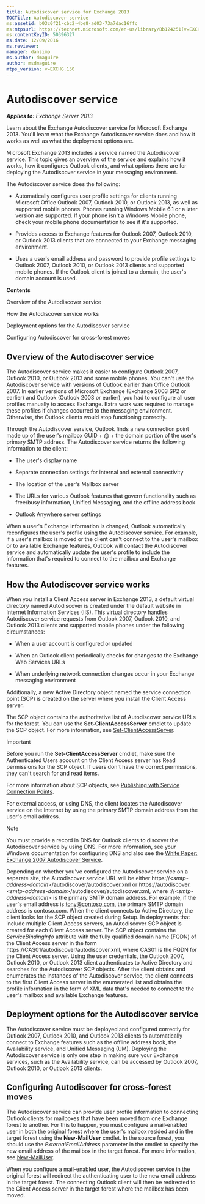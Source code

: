 ```yaml
---
title: Autodiscover service for Exchange 2013
TOCTitle: Autodiscover service
ms:assetid: b03c0f21-cbc2-4be8-ad03-73a7dac16ffc
ms:mtpsurl: https://technet.microsoft.com/en-us/library/Bb124251(v=EXCHG.150)
ms:contentKeyID: 50396327
ms.date: 12/09/2016
ms.reviewer: 
manager: dansimp
ms.author: dmaguire
author: msdmaguire
mtps_version: v=EXCHG.150
---
```


# Autodiscover service

_**Applies to:** Exchange Server 2013_

Learn about the Exchange Autodiscover service for Microsoft Exchange 2013. You'll learn what the Exchange Autodiscover service does and how it works as well as what the deployment options are.

Microsoft Exchange 2013 includes a service named the Autodiscover service. This topic gives an overview of the service and explains how it works, how it configures Outlook clients, and what options there are for deploying the Autodiscover service in your messaging environment.

The Autodiscover service does the following:

  - Automatically configures user profile settings for clients running Microsoft Office Outlook 2007, Outlook 2010, or Outlook 2013, as well as supported mobile phones. Phones running Windows Mobile 6.1 or a later version are supported. If your phone isn't a Windows Mobile phone, check your mobile phone documentation to see if it's supported.

  - Provides access to Exchange features for Outlook 2007, Outlook 2010, or Outlook 2013 clients that are connected to your Exchange messaging environment.

  - Uses a user's email address and password to provide profile settings to Outlook 2007, Outlook 2010, or Outlook 2013 clients and supported mobile phones. If the Outlook client is joined to a domain, the user's domain account is used.

**Contents**

Overview of the Autodiscover service

How the Autodiscover service works

Deployment options for the Autodiscover service

Configuring Autodiscover for cross-forest moves

## Overview of the Autodiscover service

The Autodiscover service makes it easier to configure Outlook 2007, Outlook 2010, or Outlook 2013 and some mobile phones. You can't use the Autodiscover service with versions of Outlook earlier than Office Outlook 2007. In earlier versions of Microsoft Exchange (Exchange 2003 SP2 or earlier) and Outlook (Outlook 2003 or earlier), you had to configure all user profiles manually to access Exchange. Extra work was required to manage these profiles if changes occurred to the messaging environment. Otherwise, the Outlook clients would stop functioning correctly.

Through the Autodiscover service, Outlook finds a new connection point made up of the user's mailbox GUID + @ + the domain portion of the user's primary SMTP address. The Autodiscover service returns the following information to the client:

  - The user's display name

  - Separate connection settings for internal and external connectivity

  - The location of the user's Mailbox server

  - The URLs for various Outlook features that govern functionality such as free/busy information, Unified Messaging, and the offline address book

  - Outlook Anywhere server settings

When a user's Exchange information is changed, Outlook automatically reconfigures the user's profile using the Autodiscover service. For example, if a user's mailbox is moved or the client can't connect to the user's mailbox or to available Exchange features, Outlook will contact the Autodiscover service and automatically update the user's profile to include the information that's required to connect to the mailbox and Exchange features.

## How the Autodiscover service works

When you install a Client Access server in Exchange 2013, a default virtual directory named Autodiscover is created under the default website in Internet Information Services (IIS). This virtual directory handles Autodiscover service requests from Outlook 2007, Outlook 2010, and Outlook 2013 clients and supported mobile phones under the following circumstances:

  - When a user account is configured or updated

  - When an Outlook client periodically checks for changes to the Exchange Web Services URLs

  - When underlying network connection changes occur in your Exchange messaging environment

Additionally, a new Active Directory object named the service connection point (SCP) is created on the server where you install the Client Access server.

The SCP object contains the authoritative list of Autodiscover service URLs for the forest. You can use the **Set-ClientAccessServer** cmdlet to update the SCP object. For more information, see [Set-ClientAccessServer](https://technet.microsoft.com/en-us/library/bb125157\(v=exchg.150\)).

> [!IMPORTANT]
> Before you run the <STRONG>Set-ClientAccessServer</STRONG> cmdlet, make sure the Authenticated Users account on the Client Access server has Read permissions for the SCP object. If users don't have the correct permissions, they can't search for and read items.

For more information about SCP objects, see [Publishing with Service Connection Points](https://go.microsoft.com/fwlink/p/?linkid=72744).

For external access, or using DNS, the client locates the Autodiscover service on the Internet by using the primary SMTP domain address from the user's email address.

> [!NOTE]
> You must provide a record in DNS for Outlook clients to discover the Autodiscover service by using DNS. For more information, see your Windows documentation for configuring DNS and also see the <A href="https://go.microsoft.com/fwlink/p/?linkid=85214">White Paper: Exchange 2007 Autodiscover Service</A>.

Depending on whether you've configured the Autodiscover service on a separate site, the Autodiscover service URL will be either https://\<*smtp-address-domain*\>/autodiscover/autodiscover.xml or https://autodiscover.\<*smtp-address-domain*\>/autodiscover/autodiscover.xml, where ://\<*smtp-address-domain*\> is the primary SMTP domain address. For example, if the user's email address is tony@contoso.com, the primary SMTP domain address is contoso.com. When the client connects to Active Directory, the client looks for the SCP object created during Setup. In deployments that include multiple Client Access servers, an Autodiscover SCP object is created for each Client Access server. The SCP object contains the *ServiceBindingInfo* attribute with the fully qualified domain name (FQDN) of the Client Access server in the form https://CAS01/autodiscover/autodiscover.xml, where CAS01 is the FQDN for the Client Access server. Using the user credentials, the Outlook 2007, Outlook 2010, or Outlook 2013 client authenticates to Active Directory and searches for the Autodiscover SCP objects. After the client obtains and enumerates the instances of the Autodiscover service, the client connects to the first Client Access server in the enumerated list and obtains the profile information in the form of XML data that's needed to connect to the user's mailbox and available Exchange features.

## Deployment options for the Autodiscover service

The Autodiscover service must be deployed and configured correctly for Outlook 2007, Outlook 2010, and Outlook 2013 clients to automatically connect to Exchange features such as the offline address book, the Availability service, and Unified Messaging (UM). Deploying the Autodiscover service is only one step in making sure your Exchange services, such as the Availability service, can be accessed by Outlook 2007, Outlook 2010, or Outlook 2013 clients.

## Configuring Autodiscover for cross-forest moves

The Autodiscover service can provide user profile information to connecting Outlook clients for mailboxes that have been moved from one Exchange forest to another. For this to happen, you must configure a mail-enabled user in both the original forest where the user's mailbox resided and in the target forest using the **New-MailUser** cmdlet. In the source forest, you should use the *ExternalEmailAddress* parameter in the cmdlet to specify the new email address of the mailbox in the target forest. For more information, see [New-MailUser](https://technet.microsoft.com/en-us/library/aa996335\(v=exchg.150\)).

When you configure a mail-enabled user, the Autodiscover service in the original forest will redirect the authenticating user to the new email address in the target forest. The connecting Outlook client will then be redirected to the Client Access server in the target forest where the mailbox has been moved.
